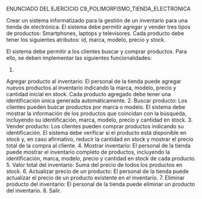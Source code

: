 ENUNCIADO DEL EJERCICIO C9_POLIMORFISMO_TIENDA_ELECTRONICA

Crear un sistema informatizado para la gestión de un inventario para una tienda de electrónica. 
El sistema debe permitir agregar y vender tres tipos de productos: Smartphones, laptops y televisores.
Cada producto debe tener los siguientes atributos: id, marca, modelo, precio y stock.

El sistema debe permitir a los clientes buscar y comprar productos. Para ello, se deben implementar las siguientes funcionalidades:

1.
Agregar producto al inventario: El personal de la tienda puede agregar nuevos productos al inventario indicando la marca, modelo, precio y cantidad inicial en stock. Cada producto agregado debe tener una identificación única generada automáticamente.
2.
Buscar producto: Los clientes pueden buscar productos por marca o modelo. El sistema debe mostrar la información de los productos que coincidan con la búsqueda, incluyendo su identificación, marca, modelo, precio y cantidad en stock.
3.
Vender producto: Los clientes pueden comprar productos indicando su identificación. El sistema debe verificar si el producto está disponible en stock y, en caso afirmativo, reducir la cantidad en stock y mostrar el precio total de la compra al cliente.
4.
Mostrar inventario: El personal de la tienda puede mostrar el inventario completo de productos, incluyendo la identificación, marca, modelo, precio y cantidad en stock de cada producto.
5.
Valor total del inventario: Suma del precio de todos los productos en stock.
6.
Actualizar precio de un producto: El personal de la tienda puede actualizar el precio de un producto existente en el inventario.
7.
Eliminar producto del inventario: El personal de la tienda puede eliminar un producto del inventario.
8.
Salir.
